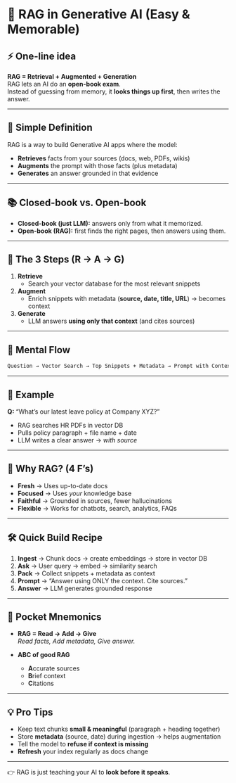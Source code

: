 # 🧩 RAG in Generative AI (Easy & Memorable)

## ⚡ One-line idea
**RAG = Retrieval + Augmented + Generation**  
RAG lets an AI do an **open-book exam**.  
Instead of guessing from memory, it **looks things up first**, then writes the answer.

---

## 📖 Simple Definition
RAG is a way to build Generative AI apps where the model:  
- **Retrieves** facts from your sources (docs, web, PDFs, wikis)  
- **Augments** the prompt with those facts (plus metadata)  
- **Generates** an answer grounded in that evidence  

---

## 📚 Closed-book vs. Open-book
- **Closed-book (just LLM):** answers only from what it memorized.  
- **Open-book (RAG):** first finds the right pages, then answers using them.  

---

## 🔑 The 3 Steps (R → A → G)
1. **Retrieve**  
   - Search your vector database for the most relevant snippets  
2. **Augment**  
   - Enrich snippets with metadata (**source, date, title, URL**) → becomes context  
3. **Generate**  
   - LLM answers **using only that context** (and cites sources)  

---

## 🧠 Mental Flow

```bash
Question → Vector Search → Top Snippets + Metadata → Prompt with Context → LLM Answer
```


---

## 🎯 Example
**Q:** “What’s our latest leave policy at Company XYZ?”  
- RAG searches HR PDFs in vector DB  
- Pulls policy paragraph + file name + date  
- LLM writes a clear answer → *with source*  

---

## 🌟 Why RAG? (4 F’s)
- **Fresh** → Uses up-to-date docs  
- **Focused** → Uses *your* knowledge base  
- **Faithful** → Grounded in sources, fewer hallucinations  
- **Flexible** → Works for chatbots, search, analytics, FAQs  

---

## 🛠️ Quick Build Recipe
1. **Ingest** → Chunk docs → create embeddings → store in vector DB  
2. **Ask** → User query → embed → similarity search  
3. **Pack** → Collect snippets + metadata as context  
4. **Prompt** → “Answer using ONLY the context. Cite sources.”  
5. **Answer** → LLM generates grounded response  

---

## 📝 Pocket Mnemonics
- **RAG = Read → Add → Give**  
   *Read facts, Add metadata, Give answer.*  

- **ABC of good RAG**  
   - **A**ccurate sources  
   - **B**rief context  
   - **C**itations  

---

## 💡 Pro Tips
- Keep text chunks **small & meaningful** (paragraph + heading together)  
- Store **metadata** (source, date) during ingestion → helps augmentation  
- Tell the model to **refuse if context is missing**  
- **Refresh** your index regularly as docs change  

---

👉 RAG is just teaching your AI to **look before it speaks**.
